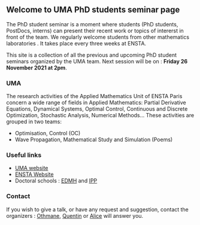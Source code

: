 ## Welcome to UMA PhD students seminar page

The PhD student seminar is a moment where students (PhD students, PostDocs, interns) can present their recent work or topics of intererst in front of the team. We regularly welcome students from other mathematics laboratories . It takes place every three weeks at ENSTA. 

This site is a collection of all the previous and upcoming PhD student seminars organized by the UMA team.
Next session will be on : **Friday 26 November 2021 at 2pm**.


### UMA

The research activities of the Applied Mathematics Unit of ENSTA Paris concern a wide range of fields in Applied Mathematics: Partial Derivative Equations, Dynamical Systems, Optimal Control, Continuous and Discrete Optimization, Stochastic Analysis, Numerical Methods... These activities are grouped in two teams:
- Optimisation, Control (OC)
- Wave Propagation, Mathematical Study and Simulation (Poems)

### Useful links

- [UMA website](https://uma.ensta-paris.fr/)
- [ENSTA Website](https://www.ensta-paris.fr/)
- Doctoral schools : [EDMH](https://www.universite-paris-saclay.fr/ecoles-doctorales/mathematiques-hadamard-edmh) and [IPP](https://www.ip-paris.fr/education/doctorat/ecole-doctorale-ip-paris)



### Contact

If you wish to give a talk, or have any request and suggestion, contact the organizers :  [Othmane](othmane.jerhaoui@ensta-paris.fr), [Quentin](quentin.goepfert@ensta-paris.fr) or [Alice](alice.nassor@ensta-paris.fr) will answer you.
